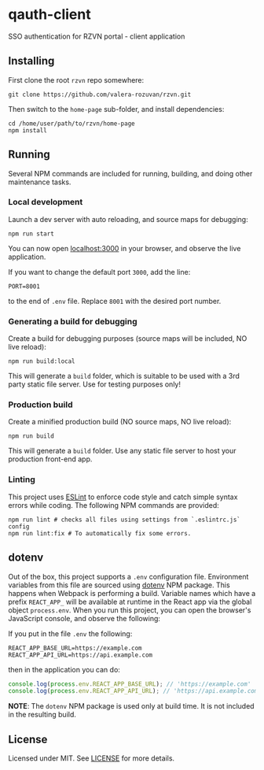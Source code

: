 # qauth-client

SSO authentication for RZVN portal - client application

## Installing

First clone the root `rzvn` repo somewhere:

```shell
git clone https://github.com/valera-rozuvan/rzvn.git
```

Then switch to the `home-page` sub-folder, and install dependencies:

```shell
cd /home/user/path/to/rzvn/home-page
npm install
```

## Running

Several NPM commands are included for running, building, and doing other maintenance tasks.

### Local development

Launch a dev server with auto reloading, and source maps for debugging:

```shell
npm run start
```

You can now open [localhost:3000](http://localhost:3000/) in your browser, and observe the live application.

If you want to change the default port `3000`, add the line:

```text
PORT=8001
```

to the end of `.env` file. Replace `8001` with the desired port number.

### Generating a build for debugging

Create a build for debugging purposes (source maps will be included, NO live reload):

```shell
npm run build:local
```

This will generate a `build` folder, which is suitable to be used with a 3rd party static file server. Use for testing purposes only!

### Production build

Create a minified production build (NO source maps, NO live reload):

```shell
npm run build
```

This will generate a `build` folder. Use any static file server to host your production front-end app.

### Linting

This project uses [ESLint](https://eslint.org/) to enforce code style and catch simple syntax errors while coding. The following NPM commands are provided:

```shell
npm run lint # checks all files using settings from `.eslintrc.js` config
npm run lint:fix # To automatically fix some errors.
```

## dotenv

Out of the box, this project supports a `.env` configuration file. Environment variables from this file are sourced using [dotenv](https://www.npmjs.com/package/dotenv) NPM package. This happens when Webpack is performing a build. Variable names which have a prefix `REACT_APP_` will be available at runtime in the React app via the global object `process.env`. When you run this project, you can open the browser's JavaScript console, and observe the following:

If you put in the file `.env` the following:

```text
REACT_APP_BASE_URL=https://example.com
REACT_APP_API_URL=https://api.example.com
```

then in the application you can do:

```javascript
console.log(process.env.REACT_APP_BASE_URL); // 'https://example.com'
console.log(process.env.REACT_APP_API_URL); // 'https://api.example.com'
```

**NOTE**: The `dotenv` NPM package is used only at build time. It is not included in the resulting build.

## License

Licensed under MIT. See [LICENSE](LICENSE) for more details.
